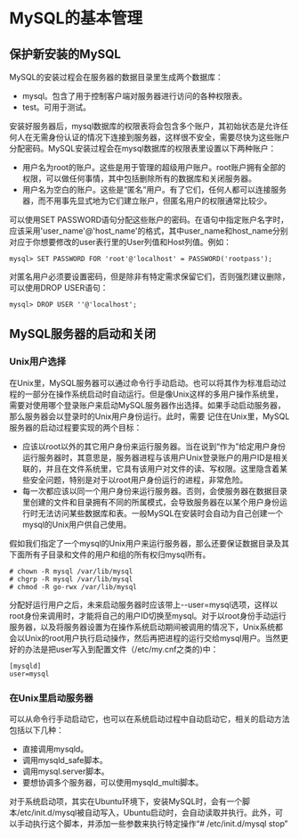# MySQL的基本管理

## 保护新安装的MySQL

MySQL的安装过程会在服务器的数据目录里生成两个数据库：
- mysql。包含了用于控制客户端对服务器进行访问的各种权限表。
- test。可用于测试。

安装好服务器后，mysql数据库的权限表将会包含多个账户，其初始状态是允许任何人在无需身份认证的情况下连接到服务器，这样很不安全，需要尽快为这些账户分配密码。MySQL安装过程会在mysql数据库的权限表里设置以下两种账户：
- 用户名为root的账户。这些是用于管理的超级用户账户。root账户拥有全部的权限，可以做任何事情，其中包括删除所有的数据库和关闭服务器。
- 用户名为空白的账户。这些是“匿名”用户。有了它们，任何人都可以连接服务器，而不用事先显式地为它们建立账户，但匿名用户的权限通常比较少。

可以使用SET PASSWORD语句分配这些账户的密码。在语句中指定账户名字时，应该采用'user_name'@'host_name'的格式，其中user_name和host_name分别对应于你想要修改的user表行里的User列值和Host列值。例如：

    mysql> SET PASSWORD FOR 'root'@'localhost' = PASSWORD('rootpass');

对匿名用户必须要设置密码，但是除非有特定需求保留它们，否则强烈建议删除，可以使用DROP USER语句：

    mysql> DROP USER ''@'localhost';


## MySQL服务器的启动和关闭

### Unix用户选择

在Unix里，MySQL服务器可以通过命令行手动启动。也可以将其作为标准启动过程的一部分在操作系统启动时自动运行。但是像Unix这样的多用户操作系统里，需要对使用哪个登录账户来启动MySQL服务器作出选择。如果手动启动服务器，那么服务器会以登录时的Unix用户身份运行。此时，需要 记住在Unix里，MySQL服务器的启动过程要实现的两个目标：

- 应该以root以外的其它用户身份来运行服务器。当在说到“作为”给定用户身份运行服务器时，其意思是，服务器进程与该用户Unix登录账户的用户ID是相关联的，并且在文件系统里，它具有该用户对文件的读、写权限。这里隐含着某些安全问题，特别是对于以root用户身份运行的进程，非常危险。
- 每一次都应该以同一个用户身份来运行服务器。否则，会使服务器在数据目录里创建的文件和目录拥有不同的所属模式，会导致服务器在以某个用户身份运行时无法访问某些数据库和表。一般MySQL在安装时会自动为自己创建一个mysql的Unix用户供自己使用。

假如我们指定了一个mysql的Unix用户来运行服务器，那么还要保证数据目录及其下面所有子目录和文件的用户和组的所有权归mysql所有。
````
# chown -R mysql /var/lib/mysql
# chgrp -R mysql /var/lib/mysql
# chmod -R go-rwx /var/lib/mysql
````

分配好运行用户之后，未来启动服务器时应该带上--user=mysql选项，这样以root身份来调用时，才能将自己的用户ID切换至mysql。对于以root身份手动运行服务器，以及将服务器设置为在操作系统启动期间被调用的情况下，Unix系统都会以Unix的root用户执行启动操作，然后再把进程的运行交给mysql用户。当然更好的办法是把user写入到配置文件（/etc/my.cnf之类的)中：
````
[mysqld]
user=mysql
````

### 在Unix里启动服务器

可以从命令行手动启动它，也可以在系统启动过程中自动启动它，相关的启动方法包括以下几种：
- 直接调用mysqld。
- 调用mysqld_safe脚本。
- 调用mysql.server脚本。
- 要想协调多个服务器，可以使用mysqld_multi脚本。

对于系统启动项，其实在Ubuntu环境下，安装MySQL时，会有一个脚本/etc/init.d/mysql被自动写入，Ubuntu启动时，会自动读取并执行。此外，可以手动执行这个脚本，并添加一些参数来执行特定操作“# /etc/init.d/mysql stop”